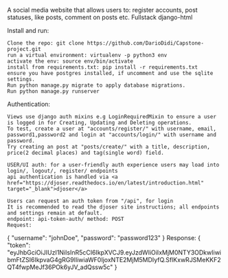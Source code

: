 A social media website that allows users to: register accounts, post statuses, like posts, comment on posts etc. Fullstack django-html

Install and run:

    Clone the repo: git clone https://github.com/DarioDidi/Capstone-project.git
    run a virtual environment: virtualenv -p python3 env
    activate the env: source env/bin/activate
    install from requirements.txt: pip install -r requirements.txt
    ensure you have postgres installed, if uncomment and use the sqlite settings.
    Run python manage.py migrate to apply database migrations.
    Run python manage.py runserver

Authentication:

    Views use django auth mixins e.g LoginRequiredMixin to ensure a user is logged in for Creating, Updating and Deleting operations.
    To test, create a user at "accounts/register/" with username, email, password1,password2 and login at "accounts/login/" with username and password.
    Try creating an post at "posts/create/" with a title, description, price(2 decimal places) and tag(single word) field.
    
    USER/UI auth: for a user-friendly auth experience users may load into login/, logout/, register/ endpoints 
    api authentication is handled via <a href="https://djoser.readthedocs.io/en/latest/introduction.html" target="_blank">djoser</a>
    
    Users can request an auth token from "/api", for login 
    It is recommended to read the djoser site instructions; all endpoints and settings remain at default. 
    endpoint: api-token-auth/ method: POST
    Request:

{ "username": "johnDoe", "password": "password123" }
Response:
{ "token": "eyJhbGciOiJIUzI1NiIsInR5cCI6IkpXVCJ9.eyJzdWIiOiIxMjM0NTY3ODkwIiwibmFtZSI6IkpvaG4gRG9lIiwiaWF0IjoxNTE2MjM5MDIyfQ.SflKxwRJSMeKKF2QT4fwpMeJf36POk6yJV_adQssw5c" }
